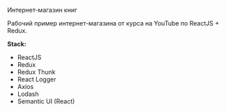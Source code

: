 Интернет-магазин книг

Рабочий пример интернет-магазина от курса на YouTube по ReactJS + Redux.

**Stack:**

* ReactJS
* Redux
* Redux Thunk
* React Logger
* Axios
* Lodash
* Semantic UI (React)
